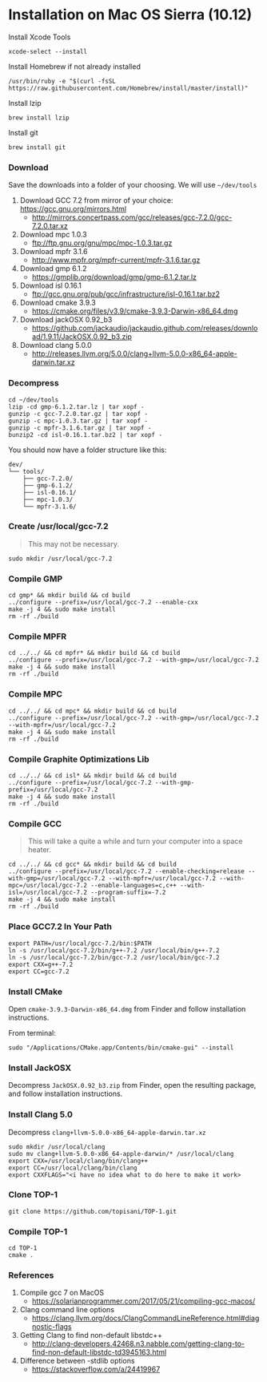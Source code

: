 # Installation on Mac OS Sierra (10.12)

Install Xcode Tools
```
xcode-select --install
```

Install Homebrew if not already installed
```
/usr/bin/ruby -e "$(curl -fsSL https://raw.githubusercontent.com/Homebrew/install/master/install)"
```

Install lzip
```
brew install lzip
```

Install git
```
brew install git
```

### Download 

Save the downloads into a folder of your choosing.  We will use ```~/dev/tools```

1. Download GCC 7.2 from mirror of your choice: https://gcc.gnu.org/mirrors.html
    * http://mirrors.concertpass.com/gcc/releases/gcc-7.2.0/gcc-7.2.0.tar.xz
1. Download mpc 1.0.3
    * ftp://ftp.gnu.org/gnu/mpc/mpc-1.0.3.tar.gz
1. Download mpfr 3.1.6
    * http://www.mpfr.org/mpfr-current/mpfr-3.1.6.tar.gz
1. Download gmp 6.1.2
    * https://gmplib.org/download/gmp/gmp-6.1.2.tar.lz
1. Download isl 0.16.1
    * ftp://gcc.gnu.org/pub/gcc/infrastructure/isl-0.16.1.tar.bz2
1. Download cmake 3.9.3
    * https://cmake.org/files/v3.9/cmake-3.9.3-Darwin-x86_64.dmg
1. Download jackOSX 0.92_b3
    * https://github.com/jackaudio/jackaudio.github.com/releases/download/1.9.11/JackOSX.0.92_b3.zip
1. Download clang 5.0.0
    * http://releases.llvm.org/5.0.0/clang+llvm-5.0.0-x86_64-apple-darwin.tar.xz

### Decompress

```
cd ~/dev/tools
lzip -cd gmp-6.1.2.tar.lz | tar xopf -
gunzip -c gcc-7.2.0.tar.gz | tar xopf -
gunzip -c mpc-1.0.3.tar.gz | tar xopf -
gunzip -c mpfr-3.1.6.tar.gz | tar xopf -
bunzip2 -cd isl-0.16.1.tar.bz2 | tar xopf -
```

You should now have a folder structure like this:

```
dev/
└── tools/
    ├── gcc-7.2.0/
    ├── gmp-6.1.2/
    ├── isl-0.16.1/
    ├── mpc-1.0.3/
    └── mpfr-3.1.6/
```

### Create /usr/local/gcc-7.2

> This may not be necessary.

```
sudo mkdir /usr/local/gcc-7.2
```

### Compile GMP

```
cd gmp* && mkdir build && cd build
../configure --prefix=/usr/local/gcc-7.2 --enable-cxx
make -j 4 && sudo make install
rm -rf ./build
```

### Compile MPFR

```
cd ../../ && cd mpfr* && mkdir build && cd build
../configure --prefix=/usr/local/gcc-7.2 --with-gmp=/usr/local/gcc-7.2
make -j 4 && sudo make install
rm -rf ./build
```

### Compile MPC

```
cd ../../ && cd mpc* && mkdir build && cd build
../configure --prefix=/usr/local/gcc-7.2 --with-gmp=/usr/local/gcc-7.2 --with-mpfr=/usr/local/gcc-7.2
make -j 4 && sudo make install
rm -rf ./build
```

### Compile Graphite Optimizations Lib

```
cd ../../ && cd isl* && mkdir build && cd build
../configure --prefix=/usr/local/gcc-7.2 --with-gmp-prefix=/usr/local/gcc-7.2
make -j 4 && sudo make install
rm -rf ./build
```

### Compile GCC

> This will take a quite a while and turn your computer into a space heater.

```
cd ../../ && cd gcc* && mkdir build && cd build
../configure --prefix=/usr/local/gcc-7.2 --enable-checking=release --with-gmp=/usr/local/gcc-7.2 --with-mpfr=/usr/local/gcc-7.2 --with-mpc=/usr/local/gcc-7.2 --enable-languages=c,c++ --with-isl=/usr/local/gcc-7.2 --program-suffix=-7.2
make -j 4 && sudo make install
rm -rf ./build
```

### Place GCC7.2 In Your Path

```
export PATH=/usr/local/gcc-7.2/bin:$PATH
ln -s /usr/local/gcc-7.2/bin/g++-7.2 /usr/local/bin/g++-7.2
ln -s /usr/local/gcc-7.2/bin/gcc-7.2 /usr/local/bin/gcc-7.2
export CXX=g++-7.2
export CC=gcc-7.2
```

### Install CMake

Open ```cmake-3.9.3-Darwin-x86_64.dmg``` from Finder and follow installation instructions.

From terminal:

```
sudo "/Applications/CMake.app/Contents/bin/cmake-gui" --install
```

### Install JackOSX

Decompress ```JackOSX.0.92_b3.zip``` from Finder, open the resulting package, and follow installation instructions.

### Install Clang 5.0

Decompress ```clang+llvm-5.0.0-x86_64-apple-darwin.tar.xz```

```
sudo mkdir /usr/local/clang
sudo mv clang+llvm-5.0.0-x86_64-apple-darwin/* /usr/local/clang
export CXX=/usr/local/clang/bin/clang++
export CC=/usr/local/clang/bin/clang
export CXXFLAGS="<i have no idea what to do here to make it work>
```


### Clone TOP-1

```
git clone https://github.com/topisani/TOP-1.git
```

### Compile TOP-1

```
cd TOP-1
cmake .
```


### References
1. Compile gcc 7 on MacOS
    * https://solarianprogrammer.com/2017/05/21/compiling-gcc-macos/
1. Clang command line options
    * https://clang.llvm.org/docs/ClangCommandLineReference.html#diagnostic-flags
1. Getting Clang to find non-default libstdc++
    * http://clang-developers.42468.n3.nabble.com/getting-clang-to-find-non-default-libstdc-td3945163.html
1. Difference between -stdlib options
    * https://stackoverflow.com/a/24419967
